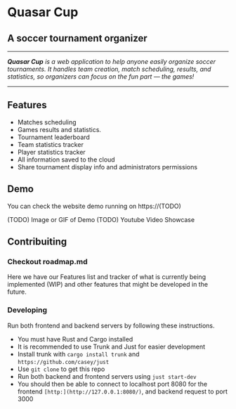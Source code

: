 # Quasar Cup
## A soccer tournament organizer

---

_**Quasar Cup** is a web application to help anyone easily organize soccer tournaments. It handles team creation, match scheduling, results, and statistics, so organizers can focus on the fun part — the games!_

---

## Features

* Matches scheduling
* Games results and statistics.
* Tournament leaderboard
* Team statistics tracker
* Player statistics tracker
* All information saved to the cloud
* Share tournament display info and administrators permissions


## Demo

You can check the website demo running on  https://(TODO)

(TODO) Image or GIF of Demo
(TODO) Youtube Video Showcase

## Contribuiting

### Checkout roadmap.md

Here we have our Features list and tracker of what is currently being implemented (WIP) and other features that might be developed in the future.

### Developing

Run both frontend and backend servers by following these instructions.

* You must have Rust and Cargo installed
* It is recommended to use Trunk and Just for easier development
* Install trunk with `cargo install trunk` and `https://github.com/casey/just`
* Use `git clone` to get this repo
* Run both backend and frontend servers using `just start-dev`
* You should then be able to connect to localhost port 8080 for the frontend `[http:](http://127.0.0.1:8080/)`, and backend request to port 3000
